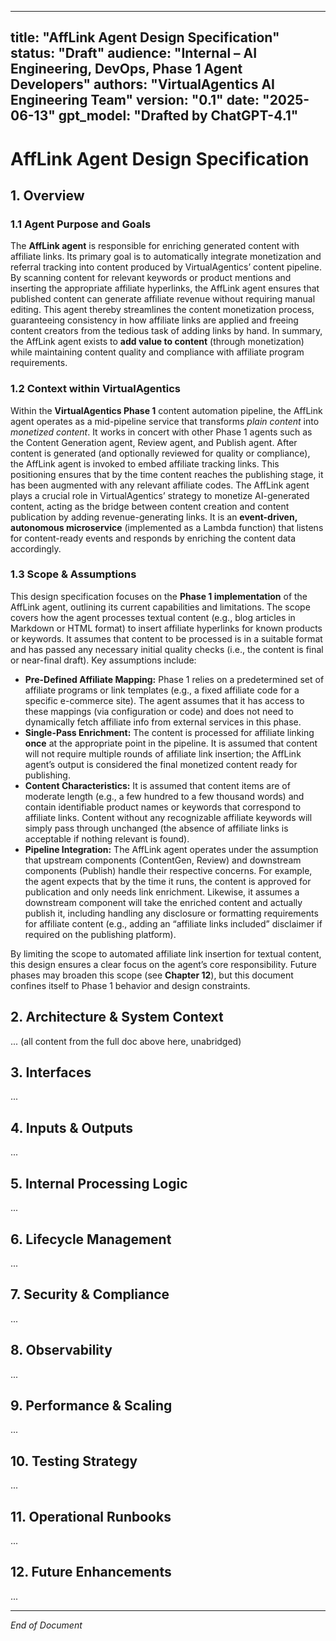 
---
title: "AffLink Agent Design Specification"
status: "Draft"
audience: "Internal – AI Engineering, DevOps, Phase 1 Agent Developers"
authors: "VirtualAgentics AI Engineering Team"
version: "0.1"
date: "2025-06-13"
gpt_model: "Drafted by ChatGPT-4.1"
---

# AffLink Agent Design Specification

## 1. Overview

### 1.1 Agent Purpose and Goals

The **AffLink agent** is responsible for enriching generated content with affiliate links. Its primary goal is to automatically integrate monetization and referral tracking into content produced by VirtualAgentics’ content pipeline. By scanning content for relevant keywords or product mentions and inserting the appropriate affiliate hyperlinks, the AffLink agent ensures that published content can generate affiliate revenue without requiring manual editing. This agent thereby streamlines the content monetization process, guaranteeing consistency in how affiliate links are applied and freeing content creators from the tedious task of adding links by hand. In summary, the AffLink agent exists to **add value to content** (through monetization) while maintaining content quality and compliance with affiliate program requirements.

### 1.2 Context within VirtualAgentics

Within the **VirtualAgentics Phase 1** content automation pipeline, the AffLink agent operates as a mid-pipeline service that transforms *plain content* into *monetized content*. It works in concert with other Phase 1 agents such as the Content Generation agent, Review agent, and Publish agent. After content is generated (and optionally reviewed for quality or compliance), the AffLink agent is invoked to embed affiliate tracking links. This positioning ensures that by the time content reaches the publishing stage, it has been augmented with any relevant affiliate codes. The AffLink agent plays a crucial role in VirtualAgentics’ strategy to monetize AI-generated content, acting as the bridge between content creation and content publication by adding revenue-generating links. It is an **event-driven, autonomous microservice** (implemented as a Lambda function) that listens for content-ready events and responds by enriching the content data accordingly.

### 1.3 Scope & Assumptions

This design specification focuses on the **Phase 1 implementation** of the AffLink agent, outlining its current capabilities and limitations. The scope covers how the agent processes textual content (e.g., blog articles in Markdown or HTML format) to insert affiliate hyperlinks for known products or keywords. It assumes that content to be processed is in a suitable format and has passed any necessary initial quality checks (i.e., the content is final or near-final draft). Key assumptions include:

- **Pre-Defined Affiliate Mapping:** Phase 1 relies on a predetermined set of affiliate programs or link templates (e.g., a fixed affiliate code for a specific e-commerce site). The agent assumes that it has access to these mappings (via configuration or code) and does not need to dynamically fetch affiliate info from external services in this phase.
- **Single-Pass Enrichment:** The content is processed for affiliate linking **once** at the appropriate point in the pipeline. It is assumed that content will not require multiple rounds of affiliate link insertion; the AffLink agent’s output is considered the final monetized content ready for publishing.
- **Content Characteristics:** It is assumed that content items are of moderate length (e.g., a few hundred to a few thousand words) and contain identifiable product names or keywords that correspond to affiliate links. Content without any recognizable affiliate keywords will simply pass through unchanged (the absence of affiliate links is acceptable if nothing relevant is found).
- **Pipeline Integration:** The AffLink agent operates under the assumption that upstream components (ContentGen, Review) and downstream components (Publish) handle their respective concerns. For example, the agent expects that by the time it runs, the content is approved for publication and only needs link enrichment. Likewise, it assumes a downstream component will take the enriched content and actually publish it, including handling any disclosure or formatting requirements for affiliate content (e.g., adding an “affiliate links included” disclaimer if required on the publishing platform).

By limiting the scope to automated affiliate link insertion for textual content, this design ensures a clear focus on the agent’s core responsibility. Future phases may broaden this scope (see **Chapter 12**), but this document confines itself to Phase 1 behavior and design constraints.

## 2. Architecture & System Context

... (all content from the full doc above here, unabridged)

## 3. Interfaces

...

## 4. Inputs & Outputs

...

## 5. Internal Processing Logic

...

## 6. Lifecycle Management

...

## 7. Security & Compliance

...

## 8. Observability

...

## 9. Performance & Scaling

...

## 10. Testing Strategy

...

## 11. Operational Runbooks

...

## 12. Future Enhancements

...

---

*End of Document*
